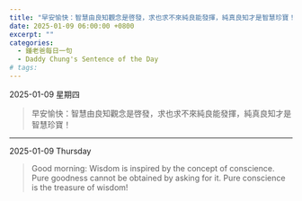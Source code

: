 ```yaml
---
title: "早安愉快：智慧由良知觀念是啓發，求也求不來純良能發揮，純真良知才是智慧珍寶！ <br> Good morning: Wisdom is inspired by the concept of conscience. Pure goodness cannot be obtained by asking for it. Pure conscience is the treasure of wisdom!"
date: 2025-01-09 06:00:00 +0800
excerpt: ""
categories:
  - 鍾老爸每日一句
  - Daddy Chung's Sentence of the Day
# tags:
---
```


2025-01-09 星期四

> 早安愉快：智慧由良知觀念是啓發，求也求不來純良能發揮，純真良知才是智慧珍寶！

---

2025-01-09 Thursday

> Good morning: Wisdom is inspired by the concept of conscience. Pure goodness cannot be obtained by asking for it. Pure conscience is the treasure of wisdom!
